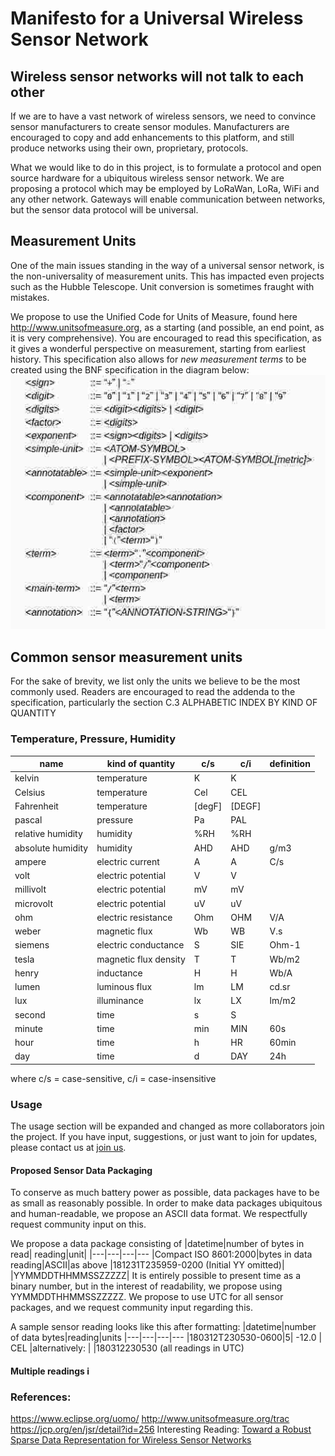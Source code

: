 Manifesto for a Universal Wireless Sensor Network
=

## Wireless sensor networks will not talk to each other
If we are to have a vast network of wireless sensors, we need to convince sensor manufacturers to create sensor modules. Manufacturers are encouraged to copy and add enhancements to this platform, and still produce networks using their own, proprietary, protocols.

What we would like to do in this project, is to formulate a protocol and open source hardware for a ubiquitous wireless sensor network. We are proposing a protocol which may be employed by LoRaWan, LoRa, WiFi and any other network. Gateways will enable communication between networks, but the sensor data protocol will be universal.

## Measurement Units
One of the main issues standing in the way of a universal sensor network, is the non-universality of measurement units. This has impacted even projects such as the Hubble Telescope. Unit conversion is sometimes fraught with mistakes.

We propose to use the Unified Code for Units of Measure, found here http://www.unitsofmeasure.org, as a starting (and possible, an end point, as it is very comprehensive). You are encouraged to read this specification, as it gives a wonderful perspective on measurement, starting from earliest history.
This specification also allows for *new measurement terms* to be created using the BNF specification in the diagram below:
![BNF Syntax to use for new units](https://github.com/svanschalkwyk/UbiquitousLoRaSensor/blob/master/images/bnf_syntax.jpg)

## Common sensor measurement units
For the sake of brevity, we list only the units we believe to be the most commonly used. Readers are encouraged to read the addenda to the specification, particularly the section C.3  ALPHABETIC INDEX BY KIND OF QUANTITY

### Temperature, Pressure, Humidity
|name|kind of quantity|c/s|c/i|definition
|--|--|--|--|--
|kelvin|temperature|K|K|
|Celsius|temperature|Cel|CEL
|Fahrenheit|temperature|[degF]|[DEGF]
|pascal|pressure|Pa|PAL
|relative humidity|humidity|%RH|%RH
|absolute humidity|humidity|AHD|AHD|g/m3
|ampere|electric current|A|A|C/s
|volt|electric potential|V|V
|millivolt|electric potential|mV|mV
|microvolt|electric potential|uV|uV
|ohm|electric resistance|Ohm|OHM|V/A
|weber|magnetic flux|Wb|WB|V.s
|siemens|electric conductance|S|SIE|Ohm-1
|tesla|magnetic flux density|T|T|Wb/m2
|henry|inductance|H|H|Wb/A
|lumen|luminous flux|lm|LM|cd.sr
|lux|illuminance|lx|LX|lm/m2
|second|time|s|S
|minute|time|min|MIN|60s
|hour|time|h|HR|60min
|day|time|d|DAY|24h
where c/s = case-sensitive, c/i = case-insensitive

### Usage
The usage section will be expanded and changed as more collaborators join the project. If you have input, suggestions, or just want to join for updates, please contact us at  [join us](mailto:steph@remcam.net). 

#### Proposed Sensor Data Packaging
To conserve as much battery power as possible, data packages have to be as small as reasonably possible. In order to make data packages ubiquitous and human-readable, we propose an ASCII data format. We respectfully request community input on this. 

We propose a data package consisting of
|datetime|number of bytes in read| reading|unit|
|---|---|---|---
|Compact ISO 8601:2000|bytes in data reading|ASCII|as above
|181231T235959-0200 (Initial YY omitted)|
|YYMMDDTHHMMSSZZZZZ|
It is entirely possible to present time as a binary number, but in the interest of readability, we propose using YYMMDDTHHMMSSZZZZZ. We propose to use UTC for all sensor packages, and we request community input regarding this. 

A sample sensor reading looks like this after formatting:
|datetime|number of data bytes|reading|units
|---|---|---|---
|180312T230530-0600|5| -12.0 | CEL
|alternatively: |
|180312230530 (all readings in UTC)

#### Multiple readings i




### References:
https://www.eclipse.org/uomo/
http://www.unitsofmeasure.org/trac
https://jcp.org/en/jsr/detail?id=256
Interesting Reading:
[Toward a Robust Sparse Data Representation for Wireless Sensor Networks](https://arxiv.org/pdf/1508.00230.pdf)


<!--stackedit_data:
eyJoaXN0b3J5IjpbNjQzNDgzMTIwXX0=
-->